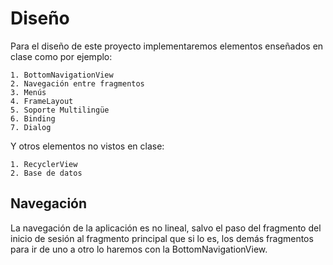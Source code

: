 # Diseño 

Para el diseño de este proyecto implementaremos elementos enseñados en clase como por ejemplo:
    
    1. BottomNavigationView
    2. Navegación entre fragmentos
    3. Menús
    4. FrameLayout 
    5. Soporte Multilingüe 
    6. Binding 
    7. Dialog

Y otros elementos no vistos en clase:

    1. RecyclerView
    2. Base de datos
    


## Navegación 

La navegación de la aplicación es no lineal, salvo el paso del fragmento del inicio de sesión al fragmento principal que si lo es, los demás fragmentos para ir de uno a otro lo haremos con la BottomNavigationView.